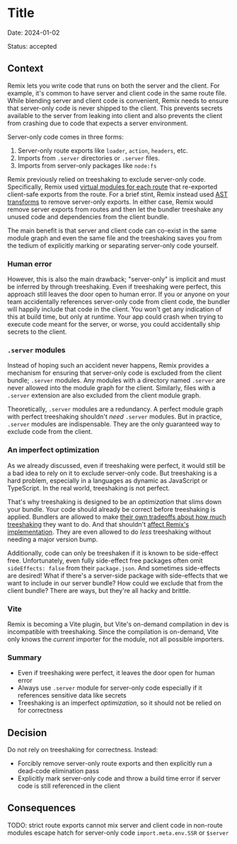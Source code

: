 # Title

Date: 2024-01-02

Status: accepted

## Context

Remix lets you write code that runs on both the server and the client.
For example, it's common to have server and client code in the same route file.
While blending server and client code is convenient, Remix needs to ensure that server-only code is never shipped to the client.
This prevents secrets available to the server from leaking into client and also prevents the client from crashing due to code that expects a server environment.

Server-only code comes in three forms:

1. Server-only route exports like `loader`, `action`, `headers`, etc.
2. Imports from `.server` directories or `.server` files.
3. Imports from server-only packages like `node:fs`

Remix previously relied on treeshaking to exclude server-only code.
Specifically, Remix used [virtual modules for each route][virtual-modules] that re-exported client-safe exports from the route.
For a brief stint, Remix instead used [AST transforms][ast-transforms] to remove server-only exports.
In either case, Remix would remove server exports from routes and then let the bundler treeshake any unused code and dependencies from the client bundle.

The main benefit is that server and client code can co-exist in the same module graph and even the same file
and the treeshaking saves you from the tedium of explicitly marking or separating server-only code yourself.

### Human error

However, this is also the main drawback; "server-only" is implicit and must be inferred by through treeshaking.
Even if treeshaking were perfect, this approach still leaves the door open to human error.
If you or anyone on your team accidentally references server-only code from client code, the bundler will happily include that code in the client.
You won't get any indication of this at build time, but only at runtime.
Your app could crash when trying to execute code meant for the server, or worse, you could accidentally ship secrets to the client.

### `.server` modules

Instead of hoping such an accident never happens, Remix provides a mechanism for ensuring that server-only code is excluded from the client bundle; `.server` modules.
Any modules with a directory named `.server` are never allowed into the module graph for the client.
Similarly, files with a `.server` extension are also excluded from the client module graph.

Theoretically, `.server` modules are a redundancy.
A perfect module graph with perfect treeshaking shouldn't _need_ `.server` modules.
But in practice, `.server` modules are indispensable.
They are the only guaranteed way to exclude code from the client.

### An imperfect optimization

As we already discussed, even if treeshaking were perfect, it would still be a bad idea to rely on it to exclude server-only code.
But treeshaking is a hard problem, especially in a languages as dynamic as JavaScript or TypeScript.
In the real world, treeshaking is not perfect.

That's why treeshaking is designed to be an _optimization_ that slims down your bundle.
Your code should already be correct before treeshaking is applied.
Bundlers are allowed to make [their own tradeoffs about how much treeshaking][esbuild-minify-syntax] they want to do.
And that shouldn't [affect Remix's implementation][remix-minify-syntax].
They are even allowed to do _less_ treeshaking without needing a major version bump.

Additionally, code can only be treeshaken if it is known to be side-effect free.
Unfortunately, even fully side-effect free packages often omit `sideEffects: false` from their `package.json`.
And sometimes side-effects are desired!
What if there's a server-side package with side-effects that we want to include in our server bundle?
How could we exclude that from the client bundle?
There are ways, but they're all hacky and brittle.

### Vite

Remix is becoming a Vite plugin, but Vite's on-demand compilation in dev is incompatible with treeshaking.
Since the compilation is on-demand, Vite only knows the _current_ importer for the module, not all possible importers.

### Summary

- Even if treeshaking were perfect, it leaves the door open for human error
- Always use `.server` module for server-only code especially if it references sensitive data like secrets
- Treeshaking is an imperfect _optimization_, so it should not be relied on for correctness

## Decision

Do not rely on treeshaking for correctness.
Instead:

- Forcibly remove server-only route exports and then explicitly run a dead-code elimination pass
- Explicitly mark server-only code and throw a build time error if server code is still referenced in the client

## Consequences

TODO:
strict route exports
cannot mix server and client code in non-route modules
escape hatch for server-only code `import.meta.env.SSR` or `$server`

[virtual-modules]: https://github.com/remix-run/remix/blob/71f0e051d895807c349987655325c153903abad8/packages/remix-dev/compiler/js/plugins/routes.ts
[ast-transforms]: https://github.com/remix-run/remix/pull/5259
[remix-minify-syntax]: https://github.com/remix-run/remix/blob/bf042e7d340b3cbfdaa389c201e1284fb4d03403/packages/remix-dev/compiler/server/compiler.ts#L80-L88
[esbuild-minify-syntax]: https://github.com/evanw/esbuild/issues/672#issuecomment-1029682369
